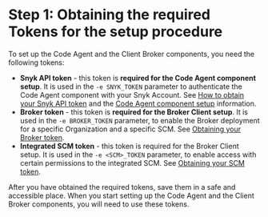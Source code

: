 # Step 1: Obtaining the required Tokens for the setup procedure

To set up the Code Agent and the Client Broker components, you need the following tokens:

* **Snyk API token** - this token is **required for the Code Agent component setup**. It is used in the `-e SNYK_TOKEN` parameter to authenticate the Code Agent component with your Snyk Account. See [How to obtain your Snyk API token](../../../../../getting-started/how-to-obtain-and-authenticate-with-your-snyk-api-token.md) and the [Code Agent component setup](../step-4-setting-up-the-code-agent/step-4.2-running-the-code-agent-container.md) information.
* **Broker token** - this token is **required for the Broker Client setup**. It is used in the `-e BROKER_TOKEN` parameter, to enable the Broker deployment for a specific Organization and a specific SCM. See [Obtaining your Broker token](obtaining-your-broker-token.md).
* **Integrated SCM token** - this token is required for the Broker Client setup. It is used in the `-e <SCM>_TOKEN` parameter, to enable access with certain permissions to the integrated SCM. See [Obtaining your SCM token](obtaining-your-scm-token.md).

After you have obtained the required tokens, save them in a safe and accessible place. When you start setting up the Code Agent and the Client Broker components, you will need to use these tokens.
